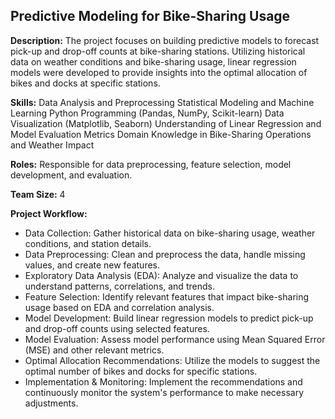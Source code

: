 ## Predictive Modeling for Bike-Sharing Usage
**Description:**
The project focuses on building predictive models to forecast pick-up and drop-off counts at bike-sharing stations. Utilizing historical data on weather conditions and bike-sharing usage, linear regression models were developed to provide insights into the optimal allocation of bikes and docks at specific stations. 

**Skills:**
Data Analysis and Preprocessing
Statistical Modeling and Machine Learning
Python Programming (Pandas, NumPy, Scikit-learn)
Data Visualization (Matplotlib, Seaborn)
Understanding of Linear Regression and Model Evaluation Metrics
Domain Knowledge in Bike-Sharing Operations and Weather Impact

**Roles:**
Responsible for data preprocessing, feature selection, model development, and evaluation.

**Team Size:** 4

**Project Workflow:**
* Data Collection: Gather historical data on bike-sharing usage, weather conditions, and station details.
* Data Preprocessing: Clean and preprocess the data, handle missing values, and create new features.
* Exploratory Data Analysis (EDA): Analyze and visualize the data to understand patterns, correlations, and trends.
* Feature Selection: Identify relevant features that impact bike-sharing usage based on EDA and correlation analysis.
* Model Development: Build linear regression models to predict pick-up and drop-off counts using selected features.
* Model Evaluation: Assess model performance using Mean Squared Error (MSE) and other relevant metrics.
* Optimal Allocation Recommendations: Utilize the models to suggest the optimal number of bikes and docks for specific stations.
* Implementation & Monitoring: Implement the recommendations and continuously monitor the system's performance to make necessary adjustments.
